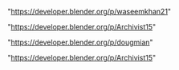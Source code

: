 "https://developer.blender.org/p/waseemkhan21"

"https://developer.blender.org/p/Archivist15"

"https://developer.blender.org/p/dougmian"

 
"https://developer.blender.org/p/Archivist15"


 
